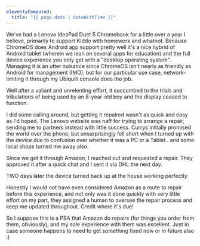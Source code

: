 ```yaml
---
eleventyComputed:
  title: "{{ page.date | dateWithTime }}"
---
```

We've had a Lenovo IdeaPad Duet 5 Chromebook for a little over a year I believe, primarily to support Kiddo with homework and whatnot. Because ChromeOS does Android app support pretty well it's a nice hybrid of Android tablet (wherein we lean on several apps for education) and the full device experience you only get with a "desktop operating system". Managing it is an utter nuisance since ChromeOS isn't nearly as friendly as Android for management (IMO), but for our particular use case, network-limiting it through my Ubiquiti console does the job.

Well after a valiant and unrelenting effort, it succumbed to the trials and tribulations of being used by an 8-year-old boy and the display ceased to function. 

I did some calling around, but getting it repaired wasn't as quick and easy as I'd hoped. The Lenovo website was naff for trying to arrange a repair, sending me to partners instead with little success. Currys initially promised the world over the phone, but unsurprisingly fell short when I turned up with the device due to confusion over whether it was a PC or a Tablet.. and some local shops turned me away also. 

Since we got it through Amazon, I reached out and requested a repair. They approved it after a quick chat and I sent it via DHL the next day. 

TWO days later the device turned back up at the house working perfectly. 

Honestly I would not have even considered Amazon as a route to repair before this experience, and not only was it done quickly with very little effort on my part, they assigned a human to oversee the repair process and keep me updated throughout. Credit where it's due!

So I suppose this is a PSA that Amazon do repairs (for things you order from them, obviously), and my sole experience with them was excellent. Just in case someone happens to need to get something fixed now or in future also :)